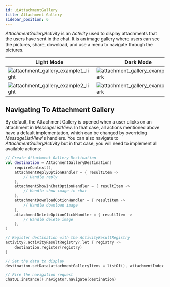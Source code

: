 ```yaml
---
id: uiAttachmentGallery
title: Attachment Gallery
sidebar_position: 6
---
```


_AttachmentGalleryActivity_ is an _Activity_ used to display attachments that the users have sent in the chat. It is an image gallery where users can see the pictures, share, download, and use a menu to navigate through the pictures.

| Light Mode | Dark Mode |
| --- | --- |
|![attachment_gallery_example1_light](/img/attachment_gallery_example1_light.png)|![attachment_gallery_example1_dark](/img/attachment_gallery_example1_dark.png)|
|![attachment_gallery_example2_light](/img/attachment_gallery_example2_light.png)|![attachment_gallery_example2_dark](/img/attachment_gallery_example2_dark.png)|

## Navigating To Attachment Gallery
By default, the Attachment Gallery is opened when a user clicks on an attachment in _MessageListView_. In that case, all actions mentioned above have a default implementation, which can be changed by overriding _MessageListView_'s handlers.
You can also navigate to _AttachmentGalleryActivity_ but in that case, you will need to implement all available actions:
```kotlin
// Create Attachment Gallery Destination
val destination = AttachmentGalleryDestination(
    requireContext(),
    attachmentReplyOptionHandler = { resultItem ->
        // Handle reply
    },
    attachmentShowInChatOptionHandler = { resultItem ->
        // Handle show image in chat
    },
    attachmentDownloadOptionHandler = { resultItem ->
        // Handle download image
    },
    attachmentDeleteOptionClickHandler = { resultItem ->
        // Handle delete image
    },
)

// Register destination with the ActivityResultRegistry
activity?.activityResultRegistry?.let { registry ->
    destination.register(registry)
}

// Set the data to display
destination.setData(attachmentGalleryItems = listOf(), attachmentIndex = 0)

// Fire the navigation request
ChatUI.instance().navigator.navigate(destination)
```
